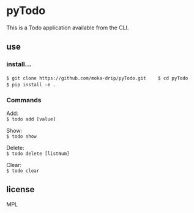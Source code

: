 # pyTodo
This is a Todo application available from the CLI.<br>
## use

### install...
``
$ git clone https://github.com/moka-drip/pyTodo.git　　
$ cd pyTodo　　
$ pip install -e .　　
``

### Commands
Add:  
``$ todo add [value]`` 

Show:  
``$ todo show``  

Delete:  
``$ todo delete [listNum]``

Clear:  
``$ todo clear``

## license
MPL  
